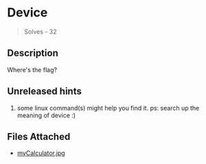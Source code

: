 # Device
> Solves - 32

## Description
Where's the flag?

## Unreleased hints
1. some linux command(s) might help you find it. ps: search up the meaning of device :)

## Files Attached
- [myCalculator.jpg](./myCalculator.jpg)

